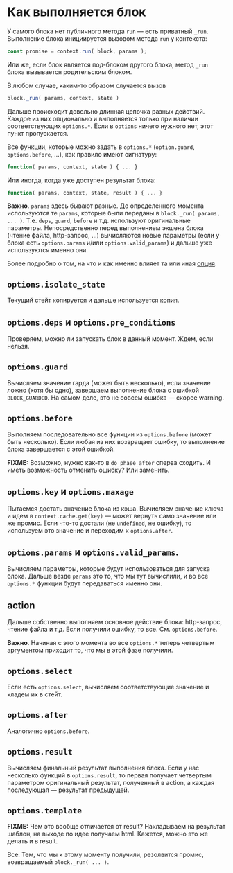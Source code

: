 # Как выполняется блок

У самого блока нет публичного метода `run` — есть приватный `_run`.
Выполнение блока инициируется вызовом метода `run` у контекста:

```js
const promise = context.run( block, params );
```

Или же, если блок является под-блоком другого блока, метод `_run` блока
вызывается родительским блоком.

В любом случае, каким-то образом случается вызов

```js
block._run( params, context, state )
```

Дальше происходит довольно длинная цепочка разных действий.
Каждое из них опционально и выполняется только при наличии
соответствующих `options.*`. Если в `options` ничего нужного нет,
этот пункт пропускается.

Все функции, которые можно задать в `options.*` (`option.guard`,
`options.before`, ...), как правило имеют сигнатуру:

```js
function( params, context, state ) { ... }
```

Или иногда, когда уже доступен результат блока:

```js
function( params, context, state, result ) { ... }
```

**Важно**. `params` здесь бывают разные. До определенного момента
используются те `params`, которые были переданы в `block._run( params, ... )`.
Т.е. `deps`, `guard`, `before` и т.д. используют оригинальные параметры.
Непосредственно перед выполнением экшена блока (чтение файла, http-запрос, ...)
вычисляются новые параметры (если у блока есть `options.params` и/или `options.valid_params`)
и дальше уже используются именно они.

Более подробно о том, на что и как именно влияет та или иная [опция](./options.md).


## `options.isolate_state`

Текущий стейт копируется и дальше используется копия.


## `options.deps` и `options.pre_conditions`

Проверяем, можно ли запускать блок в данный момент. Ждем, если нельзя.


## `options.guard`

Вычисляем значение гарда (может быть несколько),
если значение ложно (хотя бы одно), завершаем выполнение блока с ошибкой `BLOCK_GUARDED`.
На самом деле, это не совсем ошибка — скорее warning.


## `options.before`

Выполняем последовательно все функции из `options.before` (может быть несколько).
Если любая из них возвращает ошибку, то выполнение блока завершается с этой ошибкой.

**FIXME:** Возможно, нужно как-то в `do_phase_after` сперва сходить. И иметь возможность отменить ошибку?
Или заменить.


## `options.key` и `options.maxage`

Пытаемся достать значение блока из кэша.
Вычисляем значение ключа и идем в `context.cache.get(key)` —
может вернуть само значение или же промис.
Если что-то достали (не `undefined`, не ошибку), то используем это значение
и переходим к `options.after`.


## `options.params` и `options.valid_params`.

Вычисляем параметры, которые будут использоваться для запуска блока.
Дальше везде `params` это то, что мы тут вычислили, и во все `options.*` функции
будут передаваться именно они.


## action

Дальше собственно выполняем основное действие блока: http-запрос, чтение файла и т.д.
Если получили ошибку, то все. См. `options.before`.

**Важно**. Начиная с этого момента во все `options.*` теперь четвертым аргументом
приходит то, что мы в этой фазе получили.


## `options.select`

Если есть `options.select`, вычисляем соответствующие значение и кладем их в стейт.


## `options.after`

Аналогично `options.before`.


## `options.result`

Вычисляем финальный результат выполнения блока. Если у нас несколько функций в `options.result`,
то первая получает четвертым параметром оригинальный результат, полученный в action,
а каждая последующая — результат предыдущей.


## `options.template`

**FIXME:** Чем это вообще отличается от result?
Накладываем на результат шаблон, на выходе по идее получаем html.
Кажется, можно это же делать и в result.


Все. Тем, что мы к этому моменту получили, резолвится промис, возвращаемый `block._run( ... )`.

